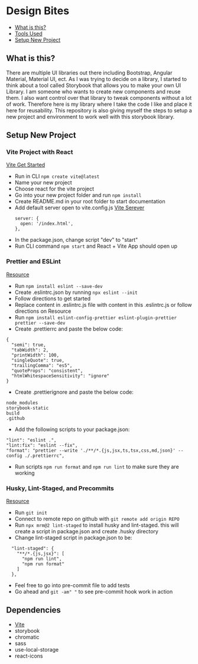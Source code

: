 # Design Bites

- [What is this?](#what-is-this)
- [Tools Used](#tools-used)
- [Setup New Project](#setup-new-project)

## What is this?

There are multiple UI libraries out there including Bootstrap, Angular Material, Material UI, ect. As I was trying to decide on a library, I started to think about a tool called Storybook that allows you to make your own UI Library. I am someone who wants to create new components and reuse them. I also want control over that library to tweak components without a lot of work. Therefore here is my library where I take the code I like and place it here for reusability. This repository is also giving myself the steps to setup a new project and environment to work well with this storybook library.

## Setup New Project

### Vite Project with React

[Vite Get Started](https://vitejs.dev/guide/#scaffolding-your-first-vite-project)

- Run in CLI `npm create vite@latest`
- Name your new project
- Choose react for the vite project
- Go into your new project folder and run `npm install`
- Create README.md in your root folder to start documentation
- Add default server open to vite.config.js [Vite Serever](https://vitejs.dev/config/#server-open)
  ```
  server: {
    open: '/index.html',
  },
  ```
- In the package.json, change script "dev" to "start"
- Run CLI command `npm start` and React + Vite App should open up

### Prettier and ESLint

[Resource](https://dev.to/knowankit/setup-eslint-and-prettier-in-react-app-357b)

- Run `npm install eslint --save-dev`
- Create .eslintrc.json by running `npx eslint --init`
- Follow directions to get started
- Replace content in .eslintrc.js file with content in this .eslintrc.js or follow directions on Resource
- Run `npm install eslint-config-prettier eslint-plugin-prettier prettier --save-dev `
- Create .prettierrc and paste the below code:

```
{
  "semi": true,
  "tabWidth": 2,
  "printWidth": 100,
  "singleQuote": true,
  "trailingComma": "es5",
  "quoteProps": "consistent",
  "htmlWhitespaceSensitivity": "ignore"
}
```

- Create .prettierignore and paste the below code:

```
node_modules
storybook-static
build
.github
```

- Add the following scripts to your package.json:

```
"lint": "eslint .",
"lint:fix": "eslint --fix",
"format": "prettier --write './**/*.{js,jsx,ts,tsx,css,md,json}' --config ./.prettierrc",
```
- Run scripts `npm run format` and `npm run lint` to make sure they are working

### Husky, Lint-Staged, and Precommits
[Resource](https://prettier.io/docs/en/precommit.html)

- Run `git init`
- Connect to remote repo on github with `git remote add origin REPO`
- Run `npx mrm@2 lint-staged` to install husky and lint-staged. this will create a script in package.json and create .husky directory
- Change lint-staged script in package.json to be:
```
  "lint-staged": {
    "**/*.{js,jsx}": [
      "npm run lint",
      "npm run format"
    ]
  },
```
- Feel free to go into pre-commit file to add tests
- Go ahead and `git -am" "` to see pre-commit hook work in action

## Dependencies

- [Vite](https://vitejs.dev/)
- storybook
- chromatic
- sass
- use-local-storage
- react-icons
